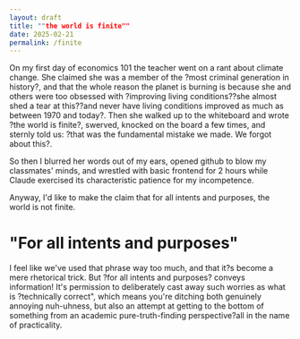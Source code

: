 ```yaml
---
layout: draft
title: ""the world is finite""
date: 2025-02-21
permalink: /finite
---
```


On my first day of economics 101 the teacher went on a rant about climate change. She claimed she was a member of the ?most criminal generation in history?, and that the whole reason the planet is burning is because she and others were too obsessed with ?improving living conditions??she almost shed a tear at this??and never have living conditions improved as much as between 1970 and today?. Then she walked up to the whiteboard and wrote ?the world is finite?, swerved, knocked on the board a few times, and sternly told us: ?that was the fundamental mistake we made. We forgot about this?. 


So then I blurred her words out of my ears, opened github to blow my classmates' minds, and wrestled with basic frontend for 2 hours while Claude exercised its characteristic patience for my incompetence. 


Anyway, I'd like to make the claim that for all intents and purposes, the world is not finite. 


# "For all intents and purposes"

I feel like we've used that phrase way too much, and that it?s become a mere rhetorical trick. But ?for all intents and purposes? conveys information! It's permission to deliberately cast away such worries as what is ?technically correct", which means you're ditching both genuinely annoying nuh-uhness, but also an attempt at getting to the bottom of something from an academic pure-truth-finding perspective?all in the name of practicality. 





